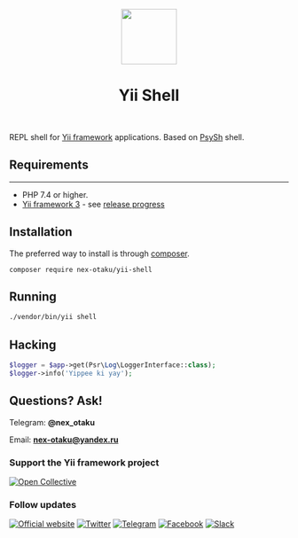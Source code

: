 <p align="center">
    <a href="https://github.com/yiisoft" target="_blank">
        <img src="https://yiisoft.github.io/docs/images/yii_logo.svg" height="100px">
    </a>
    <h1 align="center">Yii Shell</h1>
    <br>
</p>

REPL shell for [Yii framework](http://www.yiiframework.com) applications. Based on [PsySh](https://psysh.org/) shell.

## Requirements
---------------

- PHP 7.4 or higher.
- [Yii framework 3](http://www.yiiframework.com) - see [release progress](https://www.yiiframework.com/yii3-progress)

Installation
------------

The preferred way to install is through [composer](http://getcomposer.org/download/).

```
composer require nex-otaku/yii-shell
```

Running
-----

```bash
./vendor/bin/yii shell
```

Hacking
-----

```php
$logger = $app->get(Psr\Log\LoggerInterface::class);
$logger->info('Yippee ki yay');
```

Questions? Ask!
-----

Telegram: **@nex_otaku**

Email: **nex-otaku@yandex.ru**

### Support the Yii framework project

[![Open Collective](https://img.shields.io/badge/Open%20Collective-sponsor-7eadf1?logo=open%20collective&logoColor=7eadf1&labelColor=555555)](https://opencollective.com/yiisoft)

### Follow updates

[![Official website](https://img.shields.io/badge/Powered_by-Yii_Framework-green.svg?style=flat)](https://www.yiiframework.com/)
[![Twitter](https://img.shields.io/badge/twitter-follow-1DA1F2?logo=twitter&logoColor=1DA1F2&labelColor=555555?style=flat)](https://twitter.com/yiiframework)
[![Telegram](https://img.shields.io/badge/telegram-join-1DA1F2?style=flat&logo=telegram)](https://t.me/yii3en)
[![Facebook](https://img.shields.io/badge/facebook-join-1DA1F2?style=flat&logo=facebook&logoColor=ffffff)](https://www.facebook.com/groups/yiitalk)
[![Slack](https://img.shields.io/badge/slack-join-1DA1F2?style=flat&logo=slack)](https://yiiframework.com/go/slack)
